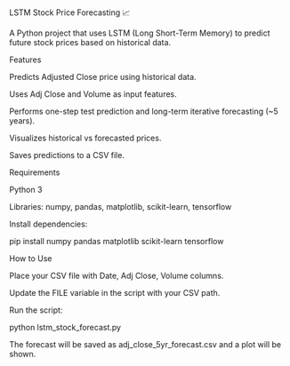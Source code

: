 LSTM Stock Price Forecasting 📈

A Python project that uses LSTM (Long Short-Term Memory) to predict future stock prices based on historical data.

Features

Predicts Adjusted Close price using historical data.

Uses Adj Close and Volume as input features.

Performs one-step test prediction and long-term iterative forecasting (~5 years).

Visualizes historical vs forecasted prices.

Saves predictions to a CSV file.

Requirements

Python 3

Libraries: numpy, pandas, matplotlib, scikit-learn, tensorflow

Install dependencies:

pip install numpy pandas matplotlib scikit-learn tensorflow

How to Use

Place your CSV file with Date, Adj Close, Volume columns.

Update the FILE variable in the script with your CSV path.

Run the script:

python lstm_stock_forecast.py


The forecast will be saved as adj_close_5yr_forecast.csv and a plot will be shown.
